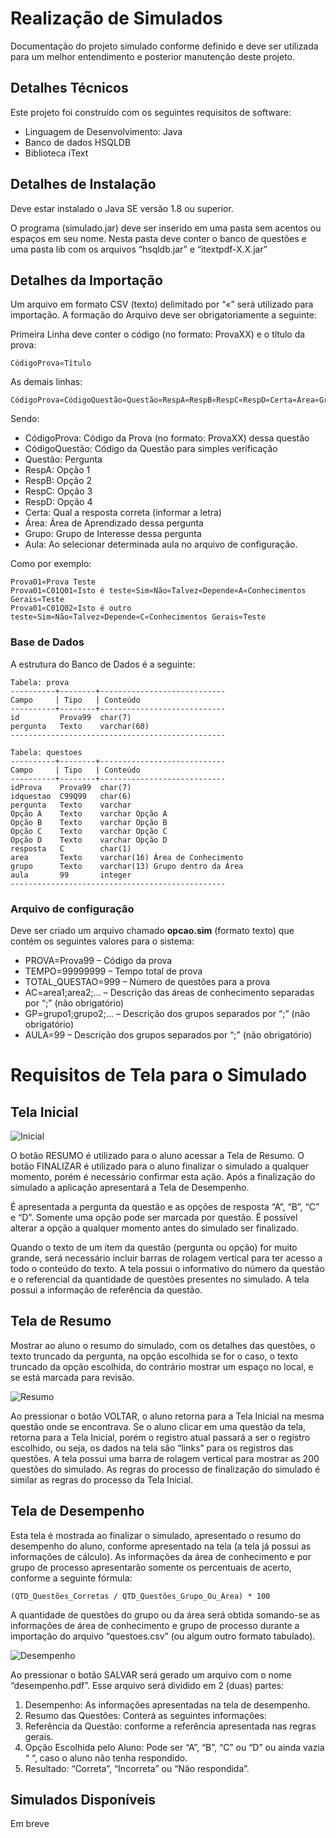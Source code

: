 # Realização de Simulados

Documentação do projeto simulado conforme definido e deve ser utilizada para um melhor entendimento e posterior manutenção deste projeto.

## Detalhes Técnicos

Este projeto foi construído com os seguintes requisitos de software:
* Linguagem de Desenvolvimento: Java
* Banco de dados HSQLDB
* Biblioteca iText

## Detalhes de Instalação

Deve estar instalado o Java SE versão 1.8 ou superior.

O programa (simulado.jar) deve ser inserido em uma pasta sem acentos ou espaços em seu nome. Nesta pasta deve conter o banco de questões e uma pasta lib com os 
arquivos “hsqldb.jar” e “itextpdf-X.X.jar”

## Detalhes da Importação
Um arquivo em formato CSV (texto) delimitado por “«” será utilizado para importação. A formação do Arquivo deve ser obrigatoriamente a seguinte:

Primeira Linha deve conter o código (no formato: ProvaXX) e o título da prova:
```
CódigoProva«Título
```

As demais linhas:
```
CódigoProva«CódigoQuestão«Questão«RespA«RespB«RespC«RespD«Certa«Área«Grupo«Aula
```

Sendo:

* CódigoProva: Código da Prova (no formato: ProvaXX) dessa questão
* CódigoQuestão: Código da Questão para simples verificação
* Questão: Pergunta
* RespA: Opção 1
* RespB: Opção 2
* RespC: Opção 3
* RespD: Opção 4
* Certa: Qual a resposta correta (informar a letra)
* Área: Área de Aprendizado dessa pergunta
* Grupo: Grupo de Interesse dessa pergunta
* Aula: Ao selecionar determinada aula no arquivo de configuração.

Como por exemplo:
```
Prova01«Prova Teste
Prova01«C01Q01«Isto é teste«Sim«Não«Talvez«Depende«A«Conhecimentos Gerais«Teste
Prova01«C01Q02«Isto é outro teste«Sim«Não«Talvez«Depende«C«Conhecimentos Gerais«Teste
```

### Base de Dados

A estrutura do Banco de Dados é a seguinte:
```
Tabela: prova
----------+--------+----------------------------
Campo     | Tipo   | Conteúdo
----------+--------+----------------------------
id         Prova99  char(7)
pergunta   Texto    varchar(60)
------------------------------------------------

Tabela: questoes
----------+--------+----------------------------
Campo     | Tipo   | Conteúdo
----------+--------+----------------------------
idProva    Prova99  char(7)
idquestao  C99Q99   char(6)
pergunta   Texto    varchar
Opção A    Texto    varchar Opção A
Opção B    Texto    varchar Opção B
Opção C    Texto    varchar Opção C
Opção D    Texto    varchar Opção D
resposta   C        char(1)
area       Texto    varchar(16) Área de Conhecimento
grupo      Texto    varchar(13) Grupo dentro da Área
aula       99       integer
------------------------------------------------
```

### Arquivo de configuração

Deve ser criado um arquivo chamado **opcao.sim** (formato texto) que contém os seguintes valores para o sistema:
* PROVA=Prova99 – Código da prova
* TEMPO=99999999 – Tempo total de prova
* TOTAL_QUESTAO=999 – Número de questões para a prova
* AC=area1;area2;... – Descrição das áreas de conhecimento separadas por “;” (não obrigatório)
* GP=grupo1;grupo2;... – Descrição dos grupos separados por “;” (não obrigatório)
* AULA=99 – Descrição dos grupos separados por “;” (não obrigatório)

# Requisitos de Tela para o Simulado

## Tela Inicial
![Inicial](tela01.png) 

O botão RESUMO é utilizado para o aluno acessar a Tela de Resumo. O botão FINALIZAR é utilizado para o aluno finalizar o simulado a qualquer momento, porém é necessário confirmar esta ação. Após a finalização do simulado a aplicação apresentará a Tela de Desempenho.

É apresentada a pergunta da questão e as opções de resposta “A”, “B”, “C” e “D”. Somente uma opção pode ser marcada por questão. É possível alterar a opção a qualquer momento antes do simulado ser finalizado. 

Quando o texto de um item da questão (pergunta ou opção) for muito grande, será necessário incluir barras de rolagem vertical para ter acesso a todo o conteúdo do texto. A tela possui o informativo do número da questão e o referencial da quantidade de questões presentes no simulado. A tela possui a informação de referência da questão.

## Tela de Resumo
Mostrar ao aluno o resumo do simulado, com os detalhes das questões, o texto truncado da pergunta, na opção escolhida se for o caso, o texto truncado da opção escolhida, do contrário mostrar um espaço no local, e se está marcada para revisão.

![Resumo](tela02.png) 

Ao pressionar o botão VOLTAR, o aluno retorna para a Tela Inicial na mesma questão onde se encontrava. Se o aluno clicar em uma questão da tela, retorna para a Tela Inicial, porém o registro atual passará a ser o registro escolhido, ou seja, os dados na tela são “links” para os registros das questões. A tela possui uma barra de rolagem vertical para mostrar as 200 questões do simulado. As regras do processo de finalização do simulado é similar as regras do processo da Tela Inicial.

## Tela de Desempenho
Esta tela é mostrada ao finalizar o simulado, apresentado o resumo do desempenho do aluno, conforme apresentado na tela (a tela já possui as informações de cálculo). As informações da área de conhecimento e por grupo de processo apresentarão somente os percentuais de acerto, conforme a seguinte fórmula: 
```
(QTD_Questões_Corretas / QTD_Questões_Grupo_Ou_Área) * 100
```
A quantidade de questões do grupo ou da área será obtida somando-se as informações de área de conhecimento e grupo de processo durante a importação do arquivo “questoes.csv” (ou algum outro formato tabulado).

![Desempenho](tela03.png) 

Ao pressionar o botão SALVAR será gerado um arquivo com o nome “desempenho.pdf”. Esse arquivo será dividido em 2 (duas) partes:
1. Desempenho: As informações apresentadas na tela de desempenho.
2. Resumo das Questões: Conterá as seguintes informações:
  1. Referência da Questão: conforme a referência apresentada nas regras gerais.
  2. Opção Escolhida pelo Aluno: Pode ser “A”, “B”, “C” ou “D” ou ainda vazia “ “, caso o aluno não tenha respondido.
  3. Resultado: “Correta”, “Incorreta” ou “Não respondida”.

## Simulados Disponíveis

Em breve